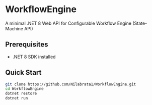 # WorkflowEngine

A minimal .NET 8 Web API for Configurable Workflow Engine (State-Machine API)

## Prerequisites
- .NET 8 SDK installed

## Quick Start
```bash
git clone https://github.com/Nilabrata1/WorkflowEngine.git
cd WorkflowEngine
dotnet restore
dotnet run
